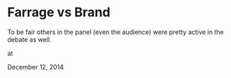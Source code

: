 # Farrage vs Brand

To be fair others in the panel (even the audience) were pretty active in the debate as well.








at

December 12, 2014















